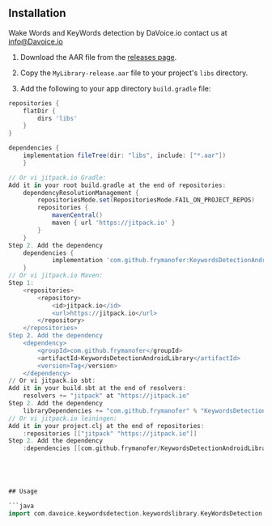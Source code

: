 ## Installation
Wake Words and KeyWords detection by DaVoice.io
contact us at info@Davoice.io

1. Download the AAR file from the [releases page](https://github.com/yourusername/MyLibrary-Binary/releases).
2. Copy the `MyLibrary-release.aar` file to your project's `libs` directory.

3. Add the following to your app directory `build.gradle` file:

```groovy
repositories {
    flatDir {
        dirs 'libs'
    }
}

dependencies {
    implementation fileTree(dir: "libs", include: ["*.aar"])
    }

// Or vi jitpack.io Gradle:
Add it in your root build.gradle at the end of repositories:
	dependencyResolutionManagement {
		repositoriesMode.set(RepositoriesMode.FAIL_ON_PROJECT_REPOS)
		repositories {
			mavenCentral()
			maven { url 'https://jitpack.io' }
		}
	}
Step 2. Add the dependency
	dependencies {
	        implementation 'com.github.frymanofer:KeywordsDetectionAndroidLibrary:Tag'
	}
// Or vi jitpack.io Maven:
Step 1:
	<repositories>
		<repository>
		    <id>jitpack.io</id>
		    <url>https://jitpack.io</url>
		</repository>
	</repositories>
Step 2. Add the dependency
	<dependency>
	    <groupId>com.github.frymanofer</groupId>
	    <artifactId>KeywordsDetectionAndroidLibrary</artifactId>
	    <version>Tag</version>
	</dependency>
// Or vi jitpack.io sbt:
Add it in your build.sbt at the end of resolvers:
    resolvers += "jitpack" at "https://jitpack.io"
Step 2. Add the dependency
	libraryDependencies += "com.github.frymanofer" % "KeywordsDetectionAndroidLibrary" % "Tag"	
// Or vi jitpack.io leiningen:
Add it in your project.clj at the end of repositories:
    :repositories [["jitpack" "https://jitpack.io"]]
Step 2. Add the dependency
	:dependencies [[com.github.frymanofer/KeywordsDetectionAndroidLibrary "Tag"]]	





## Usage

```java
import com.davoice.keywordsdetection.keywordslibrary.KeyWordsDetection;

